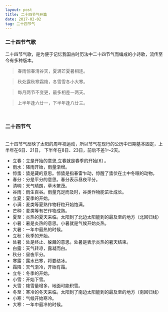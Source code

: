 ```yaml
---
layout: post
title: 二十四节气开篇
date: 2017-02-02
tag: 二十四节气
---
```


### 二十四节气歌        

二十四节气歌，是为便于记忆我国古时历法中二十四节气而编成的小诗歌，流传至今有多种版本。

>春雨惊春清谷天，夏满芒夏暑相连。

>秋处露秋寒霜降，冬雪雪冬小大寒。

>每月两节不变更，最多相差一两天。

>上半年逢六廿一，下半年逢八廿三。
>

<br />

### 二十四节气        

<br />
二十四节气反映了太阳的周年视运动，所以节气在现行的公历中日期基本固定，上半年在6日、21日，
下半年在8日、23日，前后不差1～2天。

- 立春：立是开始的意思,立春就是春季的开始[6]  。
- 雨水：降雨开始，雨量渐增。
- 惊蛰：蛰是藏的意思。惊蛰是指春雷乍动，惊醒了蛰伏在土中冬眠的动物。
- 春分：分是平分的意思。春分表示昼夜平分。
- 清明：天气晴朗，草木繁茂。
- 谷雨：雨生百谷。雨量充足而及时，谷类作物能茁壮成长。
- 立夏：夏季的开始。
- 小满：麦类等夏熟作物籽粒开始饱满。
- 芒种：麦类等有芒作物成熟。
- 夏至：炎热的夏天来临。太阳到了北边太阳能到的最及至的地方（北回归线）
- 小暑：暑是炎热的意思。小暑就是气候开始炎热。
- 大暑：一年中最热的时候。
- 立秋：秋季的开始。
- 处暑：处是终止、躲藏的意思。处暑是表示炎热的暑天结束。
- 白露：天气转凉，露凝而白。
- 秋分：昼夜平分。
- 寒露：露水已寒，将要结冰。
- 霜降：天气渐冷，开始有霜。
- 立冬：冬季的开始。
- 小雪：开始下雪。
- 大雪：降雪量增多，地面可能积雪。
- 冬至：寒冷的冬天来临。太阳到了南边太阳能到的最及至的地方（南回归线）
- 小寒：气候开始寒冷。
- 大寒：一年中最冷的时候。
